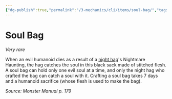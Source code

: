 ```yaml
---
{"dg-publish":true,"permalink":"/3-mechanics/cli/items/soul-bag/","tags":["ttrpg-cli/compendium/src/5e/mm","ttrpg-cli/item/rarity/very-rare","ttrpg-cli/item/wondrous/other"]}
---
```


# Soul Bag
*Very rare*  



When an evil humanoid dies as a result of a [night hag](3-Mechanics/CLI/bestiary/fiend/night-hag.md)'s Nightmare Haunting, the hag catches the soul in this black sack made of stitched flesh. A soul bag can hold only one evil soul at a time, and only the night hag who crafted the bag can catch a soul with it. Crafting a soul bag takes 7 days and a humanoid sacrifice (whose flesh is used to make the bag).

*Source: Monster Manual p. 179*